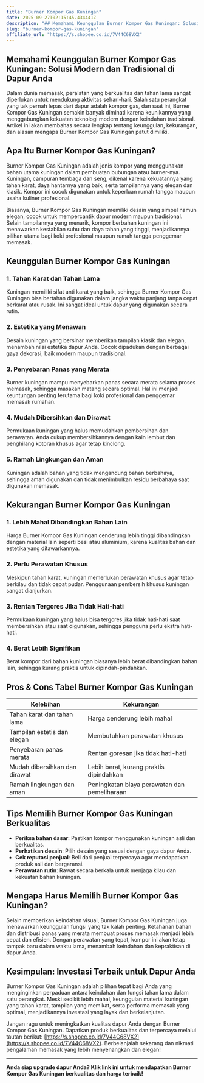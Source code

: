 ```yaml
---
title: "Burner Kompor Gas Kuningan"
date: 2025-09-27T02:15:45.434441Z
description: "## Memahami Keunggulan Burner Kompor Gas Kuningan: Solusi Modern dan Tradisional di Dapur Anda..."
slug: "burner-kompor-gas-kuningan"
affiliate_url: "https://s.shopee.co.id/7V44C68VX2"
---
```

## Memahami Keunggulan Burner Kompor Gas Kuningan: Solusi Modern dan Tradisional di Dapur Anda

Dalam dunia memasak, peralatan yang berkualitas dan tahan lama sangat diperlukan untuk mendukung aktivitas sehari-hari. Salah satu perangkat yang tak pernah lepas dari dapur adalah kompor gas, dan saat ini, Burner Kompor Gas Kuningan semakin banyak diminati karena keunikannya yang menggabungkan kekuatan teknologi modern dengan keindahan tradisional. Artikel ini akan membahas secara lengkap tentang keunggulan, kekurangan, dan alasan mengapa Burner Kompor Gas Kuningan patut dimiliki.

## Apa Itu Burner Kompor Gas Kuningan?

Burner Kompor Gas Kuningan adalah jenis kompor yang menggunakan bahan utama kuningan dalam pembuatan bubungan atau burner-nya. Kuningan, campuran tembaga dan seng, dikenal karena kekuatannya yang tahan karat, daya hantarnya yang baik, serta tampilannya yang elegan dan klasik. Kompor ini cocok digunakan untuk keperluan rumah tangga maupun usaha kuliner profesional.

Biasanya, Burner Kompor Gas Kuningan memiliki desain yang simpel namun elegan, cocok untuk mempercantik dapur modern maupun tradisional. Selain tampilannya yang menarik, kompor berbahan kuningan ini menawarkan kestabilan suhu dan daya tahan yang tinggi, menjadikannya pilihan utama bagi koki profesional maupun rumah tangga penggemar memasak.

## Keunggulan Burner Kompor Gas Kuningan

### 1. Tahan Karat dan Tahan Lama

Kuningan memiliki sifat anti karat yang baik, sehingga Burner Kompor Gas Kuningan bisa bertahan digunakan dalam jangka waktu panjang tanpa cepat berkarat atau rusak. Ini sangat ideal untuk dapur yang digunakan secara rutin.

### 2. Estetika yang Menawan

Desain kuningan yang bersinar memberikan tampilan klasik dan elegan, menambah nilai estetika dapur Anda. Cocok dipadukan dengan berbagai gaya dekorasi, baik modern maupun tradisional.

### 3. Penyebaran Panas yang Merata

Burner kuningan mampu menyebarkan panas secara merata selama proses memasak, sehingga masakan matang secara optimal. Hal ini menjadi keuntungan penting terutama bagi koki profesional dan penggemar memasak rumahan.

### 4. Mudah Dibersihkan dan Dirawat

Permukaan kuningan yang halus memudahkan pembersihan dan perawatan. Anda cukup membersihkannya dengan kain lembut dan penghilang kotoran khusus agar tetap kinclong.

### 5. Ramah Lingkungan dan Aman

Kuningan adalah bahan yang tidak mengandung bahan berbahaya, sehingga aman digunakan dan tidak menimbulkan residu berbahaya saat digunakan memasak.

## Kekurangan Burner Kompor Gas Kuningan

### 1. Lebih Mahal Dibandingkan Bahan Lain

Harga Burner Kompor Gas Kuningan cenderung lebih tinggi dibandingkan dengan material lain seperti besi atau aluminium, karena kualitas bahan dan estetika yang ditawarkannya.

### 2. Perlu Perawatan Khusus

Meskipun tahan karat, kuningan memerlukan perawatan khusus agar tetap berkilau dan tidak cepat pudar. Penggunaan pembersih khusus kuningan sangat dianjurkan.

### 3. Rentan Tergores Jika Tidak Hati-hati

Permukaan kuningan yang halus bisa tergores jika tidak hati-hati saat membersihkan atau saat digunakan, sehingga pengguna perlu ekstra hati-hati.

### 4. Berat Lebih Signifikan

Berat kompor dari bahan kuningan biasanya lebih berat dibandingkan bahan lain, sehingga kurang praktis untuk dipindah-pindahkan.

## Pros & Cons Tabel Burner Kompor Gas Kuningan

| **Kelebihan**                                   | **Kekurangan**                                              |
|-------------------------------------------------|--------------------------------------------------------------|
| Tahan karat dan tahan lama                     | Harga cenderung lebih mahal                                |
| Tampilan estetis dan elegan                     | Membutuhkan perawatan khusus                              |
| Penyebaran panas merata                         | Rentan goresan jika tidak hati-hati                        |
| Mudah dibersihkan dan dirawat                  | Lebih berat, kurang praktis dipindahkan                   |
| Ramah lingkungan dan aman                      | Peningkatan biaya perawatan dan pemeliharaan             |

## Tips Memilih Burner Kompor Gas Kuningan Berkualitas

- **Periksa bahan dasar**: Pastikan kompor menggunakan kuningan asli dan berkualitas.
- **Perhatikan desain**: Pilih desain yang sesuai dengan gaya dapur Anda.
- **Cek reputasi penjual**: Beli dari penjual terpercaya agar mendapatkan produk asli dan bergaransi.
- **Perawatan rutin**: Rawat secara berkala untuk menjaga kilau dan kekuatan bahan kuningan.

## Mengapa Harus Memilih Burner Kompor Gas Kuningan?

Selain memberikan keindahan visual, Burner Kompor Gas Kuningan juga menawarkan keunggulan fungsi yang tak kalah penting. Ketahanan bahan dan distribusi panas yang merata membuat proses memasak menjadi lebih cepat dan efisien. Dengan perawatan yang tepat, kompor ini akan tetap tampak baru dalam waktu lama, menambah keindahan dan kepraktisan di dapur Anda.

## Kesimpulan: Investasi Terbaik untuk Dapur Anda

Burner Kompor Gas Kuningan adalah pilihan tepat bagi Anda yang menginginkan perpaduan antara keindahan dan fungsi tahan lama dalam satu perangkat. Meski sedikit lebih mahal, keunggulan material kuningan yang tahan karat, tampilan yang memikat, serta performa memasak yang optimal, menjadikannya investasi yang layak dan berkelanjutan.

Jangan ragu untuk meningkatkan kualitas dapur Anda dengan Burner Kompor Gas Kuningan. Dapatkan produk berkualitas dan terpercaya melalui tautan berikut: [https://s.shopee.co.id/7V44C68VX2](https://s.shopee.co.id/7V44C68VX2). Berbelanjalah sekarang dan nikmati pengalaman memasak yang lebih menyenangkan dan elegan!

---

**Anda siap upgrade dapur Anda? Klik link ini untuk mendapatkan Burner Kompor Gas Kuningan berkualitas dan harga terbaik!**